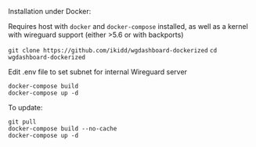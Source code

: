 Installation under Docker:

Requires host with `docker` and `docker-compose` installed, as well as a kernel with wireguard support (either >5.6 or with backports)

`git clone https://github.com/ikidd/wgdashboard-dockerized`
`cd wgdashboard-dockerized`
  
Edit .env file to set subnet for internal Wireguard server 

`docker-compose build`  
`docker-compose up -d`

To update:

```shell
git pull
docker-compose build --no-cache
docker-compose up -d
```


